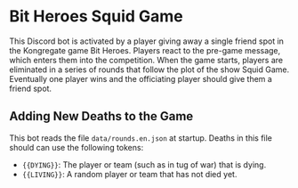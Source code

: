 # Bit Heroes Squid Game

This Discord bot is activated by a player giving away a single friend spot in the
Kongregate game Bit Heroes. Players react to the pre-game message, which enters 
them into the competition. When the game starts, players are eliminated in a series
of rounds that follow the plot of the show Squid Game. Eventually one player wins
and the officiating player should give them a friend spot.

## Adding New Deaths to the Game

This bot reads the file `data/rounds.en.json` at startup. Deaths in this file should
can use the following tokens:

* `{{DYING}}`: The player or team (such as in tug of war) that is dying.
* `{{LIVING}}`: A random player or team that has not died yet.
